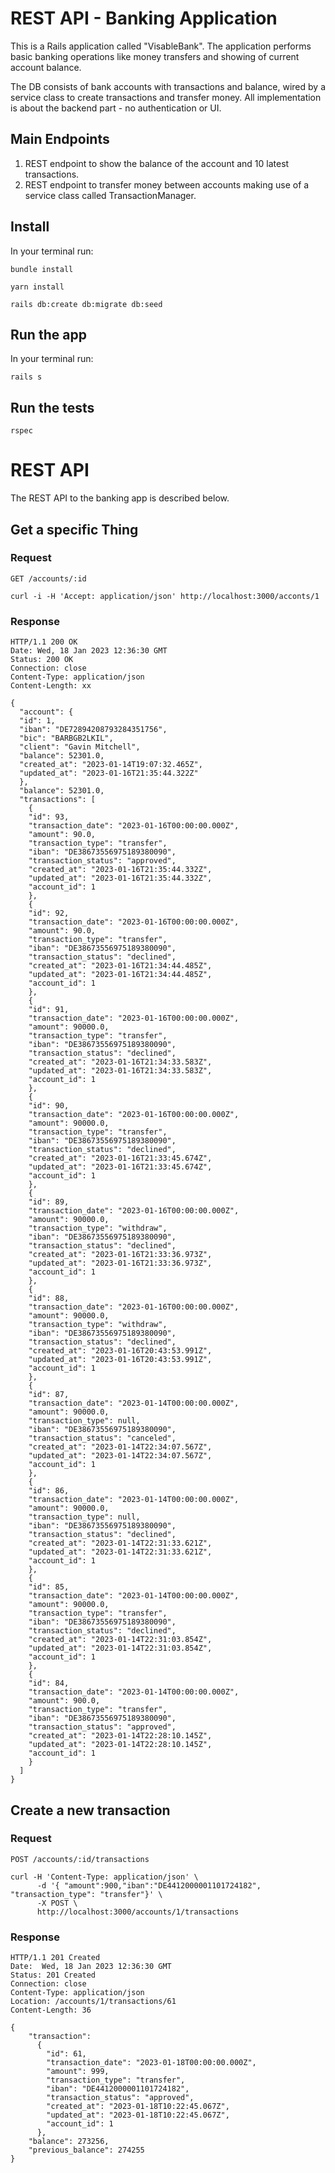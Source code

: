 # REST API - Banking Application

This is a Rails application called "VisableBank". The application performs basic banking operations like money transfers and showing of current account balance.

The DB consists of bank accounts with transactions and balance, wired by a service class to create transactions and transfer money. 
All implementation is about the backend part - no authentication or UI.

## Main Endpoints

1. REST endpoint to show the balance of the account and 10 latest transactions.
2. REST endpoint to transfer money between accounts making use of a service class called TransactionManager.


## Install

In your terminal run:

`bundle install` 

`yarn install`

`rails db:create db:migrate db:seed`

## Run the app

In your terminal run:

`rails s`

## Run the tests

`rspec`


# REST API

The REST API to the banking app is described below.

## Get a specific Thing

### Request

`GET /accounts/:id`

    curl -i -H 'Accept: application/json' http://localhost:3000/acconts/1

### Response

    HTTP/1.1 200 OK
    Date: Wed, 18 Jan 2023 12:36:30 GMT
    Status: 200 OK
    Connection: close
    Content-Type: application/json
    Content-Length: xx

    {
      "account": {
      "id": 1,
      "iban": "DE72894208793284351756",
      "bic": "BARBGB2LKIL",
      "client": "Gavin Mitchell",
      "balance": 52301.0,
      "created_at": "2023-01-14T19:07:32.465Z",
      "updated_at": "2023-01-16T21:35:44.322Z"
      },
      "balance": 52301.0,
      "transactions": [
        {
        "id": 93,
        "transaction_date": "2023-01-16T00:00:00.000Z",
        "amount": 90.0,
        "transaction_type": "transfer",
        "iban": "DE38673556975189380090",
        "transaction_status": "approved",
        "created_at": "2023-01-16T21:35:44.332Z",
        "updated_at": "2023-01-16T21:35:44.332Z",
        "account_id": 1
        },
        {
        "id": 92,
        "transaction_date": "2023-01-16T00:00:00.000Z",
        "amount": 90.0,
        "transaction_type": "transfer",
        "iban": "DE38673556975189380090",
        "transaction_status": "declined",
        "created_at": "2023-01-16T21:34:44.485Z",
        "updated_at": "2023-01-16T21:34:44.485Z",
        "account_id": 1
        },
        {
        "id": 91,
        "transaction_date": "2023-01-16T00:00:00.000Z",
        "amount": 90000.0,
        "transaction_type": "transfer",
        "iban": "DE38673556975189380090",
        "transaction_status": "declined",
        "created_at": "2023-01-16T21:34:33.583Z",
        "updated_at": "2023-01-16T21:34:33.583Z",
        "account_id": 1
        },
        {
        "id": 90,
        "transaction_date": "2023-01-16T00:00:00.000Z",
        "amount": 90000.0,
        "transaction_type": "transfer",
        "iban": "DE38673556975189380090",
        "transaction_status": "declined",
        "created_at": "2023-01-16T21:33:45.674Z",
        "updated_at": "2023-01-16T21:33:45.674Z",
        "account_id": 1
        },
        {
        "id": 89,
        "transaction_date": "2023-01-16T00:00:00.000Z",
        "amount": 90000.0,
        "transaction_type": "withdraw",
        "iban": "DE38673556975189380090",
        "transaction_status": "declined",
        "created_at": "2023-01-16T21:33:36.973Z",
        "updated_at": "2023-01-16T21:33:36.973Z",
        "account_id": 1
        },
        {
        "id": 88,
        "transaction_date": "2023-01-16T00:00:00.000Z",
        "amount": 90000.0,
        "transaction_type": "withdraw",
        "iban": "DE38673556975189380090",
        "transaction_status": "declined",
        "created_at": "2023-01-16T20:43:53.991Z",
        "updated_at": "2023-01-16T20:43:53.991Z",
        "account_id": 1
        },
        {
        "id": 87,
        "transaction_date": "2023-01-14T00:00:00.000Z",
        "amount": 90000.0,
        "transaction_type": null,
        "iban": "DE38673556975189380090",
        "transaction_status": "canceled",
        "created_at": "2023-01-14T22:34:07.567Z",
        "updated_at": "2023-01-14T22:34:07.567Z",
        "account_id": 1
        },
        {
        "id": 86,
        "transaction_date": "2023-01-14T00:00:00.000Z",
        "amount": 90000.0,
        "transaction_type": null,
        "iban": "DE38673556975189380090",
        "transaction_status": "declined",
        "created_at": "2023-01-14T22:31:33.621Z",
        "updated_at": "2023-01-14T22:31:33.621Z",
        "account_id": 1
        },
        {
        "id": 85,
        "transaction_date": "2023-01-14T00:00:00.000Z",
        "amount": 90000.0,
        "transaction_type": "transfer",
        "iban": "DE38673556975189380090",
        "transaction_status": "declined",
        "created_at": "2023-01-14T22:31:03.854Z",
        "updated_at": "2023-01-14T22:31:03.854Z",
        "account_id": 1
        },
        {
        "id": 84,
        "transaction_date": "2023-01-14T00:00:00.000Z",
        "amount": 900.0,
        "transaction_type": "transfer",
        "iban": "DE38673556975189380090",
        "transaction_status": "approved",
        "created_at": "2023-01-14T22:28:10.145Z",
        "updated_at": "2023-01-14T22:28:10.145Z",
        "account_id": 1
        }
      ]
    }
## Create a new transaction

### Request

`POST /accounts/:id/transactions`
    
  
    curl -H 'Content-Type: application/json' \
          -d '{ "amount":900,"iban":"DE4412000001101724182", "transaction_type": "transfer"}' \
          -X POST \
          http://localhost:3000/accounts/1/transactions

### Response

    HTTP/1.1 201 Created
    Date:  Wed, 18 Jan 2023 12:36:30 GMT
    Status: 201 Created
    Connection: close
    Content-Type: application/json
    Location: /accounts/1/transactions/61
    Content-Length: 36

    {
        "transaction": 
          {
            "id": 61,
            "transaction_date": "2023-01-18T00:00:00.000Z",
            "amount": 999,
            "transaction_type": "transfer",
            "iban": "DE4412000001101724182",
            "transaction_status": "approved",
            "created_at": "2023-01-18T10:22:45.067Z",
            "updated_at": "2023-01-18T10:22:45.067Z",
            "account_id": 1
          },
        "balance": 273256,
        "previous_balance": 274255
    }





